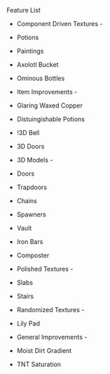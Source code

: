 Feature List

 - Component Driven Textures -
- Potions
- Paintings
- Axolotl Bucket
- Ominous Bottles

 - Item Improvements - 
- Glaring Waxed Copper
- Distuingishable Potions
- !3D Bell
- 3D Doors

 - 3D Models -
- Doors
- Trapdoors
- Chains
- Spawners
- Vault
- Iron Bars
- Composter

 - Polished Textures -
- Slabs
- Stairs

 - Randomized Textures -
- Lily Pad

 - General Improvements -
- Moist Dirt Gradient
- TNT Saturation
